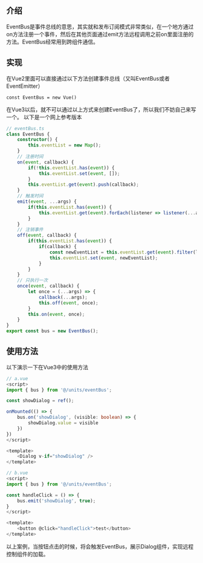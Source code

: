 ## 介绍
EventBus是事件总线的意思，其实就和发布订阅模式非常类似，在一个地方通过on方法注册一个事件，然后在其他页面通过emit方法远程调用之前on里面注册的方法。EventBus经常用到跨组件通信。

## 实现
在Vue2里面可以直接通过以下方法创建事件总线（又叫EventBus或者EventEmitter）
```
const EventBus = new Vue()
```
在Vue3以后，就不可以通过以上方式来创建EventBus了，所以我们不妨自己来写一个。
以下是一个网上参考版本
```ts
// eventBus.ts
class EventBus {
    constructor() {
        this.eventList = new Map();
    }
    // 注册时间
    on(event, callback) {
        if(!this.eventList.has(event)) {
            this.eventList.set(event, []);
        }
        this.eventList.get(event).push(callback);
    }
    // 触发时间
    emit(event, ...args) {
        if(this.eventList.has(event)) {
            this.eventList.get(event).forEach(listener => listener(...args));
        }
    }
    // 注销事件
    off(event, callback) {
        if(this.eventList.has(event)) {
            if(callback) {
                const newEventList = this.eventList.get(event).filter(listener => listener !== callback));
                this.eventList.set(event, newEventList);
            }
        }
    }
    // 只执行一次
    once(event, callback) {
        let once = (...args) => {
            callback(...args);
            this.off(event, once);
        }
        this.on(event, once);
    }
}
export const bus = new EventBus();
```
## 使用方法
以下演示一下在Vue3中的使用方法
```ts
// a.vue
<script>
import { bus } from '@/units/eventBus';

const showDialog = ref();

onMounted(() => {
    bus.on('showDialog', (visible: boolean) => {
        showDialog.value = visible
    })
})
</script>

<template>
    <Dialog v-if="showDialog" />
</template>
```
```ts
// b.vue
<script>
import { bus } from '@/units/eventBus';

const handleClick = () => {
    bus.emit('showDialog', true);
}
</script>

<template>
    <button @click="handleClick">test</button>
</template>
```
以上案例，当按钮点击的时候，将会触发EventBus，展示Dialog组件，实现远程控制组件的加载。